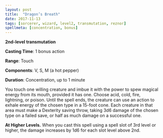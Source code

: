 ```yaml
---
layout: post
title:  "Dragon’s Breath"
date: 2017-11-13
tags: [sorcerer, wizard, level2, transmutation, reznor]
spellmeta: [concentration, bonus]
---
```


**2nd-level transmutation**

**Casting Time**: 1 bonus action

**Range**: Touch

**Components**: V, S, M (a hot pepper)

**Duration**: Concentration, up to 1 minute

You touch one willing creature and imbue it with the power to spew magical energy from its mouth, provided it has one. Choose acid, cold, fire, lightning, or poison. Until the spell ends, the creature can use an action to exhale energy of the chosen type in a 15-foot cone. Each creature in that area must make a Dexterity saving throw, taking 3d6 damage of the chosen type on a failed save, or half as much damage on a successful one.

**At Higher Levels.** When you cast this spell using a spell slot of 3rd level or higher, the damage increases by 1d6 for each slot level above 2nd.
